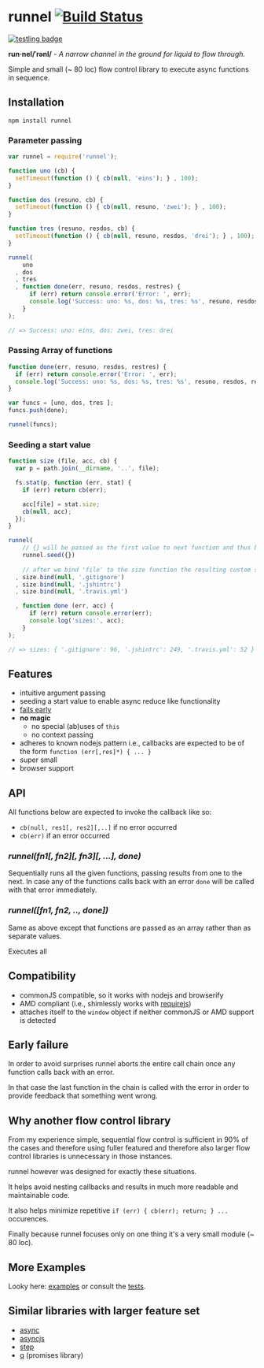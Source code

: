 # runnel [![Build Status](https://secure.travis-ci.org/thlorenz/runnel.png)](http://travis-ci.org/thlorenz/runnel)
[![testling badge](https://ci.testling.com/thlorenz/runnel.png)](https://ci.testling.com/thlorenz/runnel)

**run·nel/ˈrənl/** -  *A narrow channel in the ground for liquid to flow through.*

Simple and small (~ 80 loc) flow control library to execute async functions in sequence.

## Installation

    npm install runnel

### Parameter passing

```javascript
var runnel = require('runnel');

function uno (cb) {
  setTimeout(function () { cb(null, 'eins'); } , 100);
}

function dos (resuno, cb) {
  setTimeout(function () { cb(null, resuno, 'zwei'); } , 100);
}

function tres (resuno, resdos, cb) {
  setTimeout(function () { cb(null, resuno, resdos, 'drei'); } , 100);
}

runnel(
    uno
  , dos
  , tres 
  , function done(err, resuno, resdos, restres) {
      if (err) return console.error('Error: ', err);
      console.log('Success: uno: %s, dos: %s, tres: %s', resuno, resdos, restres);
    }
);

// => Success: uno: eins, dos: zwei, tres: drei
```

### Passing Array of functions

```js
function done(err, resuno, resdos, restres) {
  if (err) return console.error('Error: ', err);
  console.log('Success: uno: %s, dos: %s, tres: %s', resuno, resdos, restres);
}

var funcs = [uno, dos, tres ];
funcs.push(done);

runnel(funcs);
```

### Seeding a start value

```js
function size (file, acc, cb) {
  var p = path.join(__dirname, '..', file);

  fs.stat(p, function (err, stat) {
    if (err) return cb(err);

    acc[file] = stat.size;
    cb(null, acc);
  });
}

runnel(
    // {} will be passed as the first value to next function and thus become 'acc', the accumulator
    runnel.seed({})
  
    // after we bind 'file' to the size function the resulting custom size function has signature 'function (acc, cb) {}'
  , size.bind(null, '.gitignore')
  , size.bind(null, '.jshintrc')
  , size.bind(null, '.travis.yml')

  , function done (err, acc) {
      if (err) return console.error(err);
      console.log('sizes:', acc);
    }
);

// => sizes: { '.gitignore': 96, '.jshintrc': 249, '.travis.yml': 52 }
```

## Features

- intuitive argument passing
- seeding a start value to enable async reduce like functionality
- [fails early](#early-failure)
- **no magic**
  - no special (ab)uses of `this`
  - no context passing
- adheres to known nodejs pattern i.e., callbacks are expected to be of the form `function (err[,res]*) { ... }`
- super small
- browser support

## API

All functions below are expected to invoke the callback like so:
  - `cb(null, res1[, res2][,..]` if no error occurred
  - `cb(err)` if an error occurred

### *runnel(fn1[, fn2][, fn3][, ...], done)*

Sequentially runs all the given functions, passing results from one to the next. In case any of the functions calls back
with an error `done` will be called with that error immediately.

### *runnel([fn1, fn2, .., done])*

Same as above except that functions are passed as an array rather than as separate values.

Executes all
## Compatibility

- commonJS compatible, so it works with nodejs and browserify
- AMD compliant (i.e., shimlessly works with [requirejs](https://github.com/jrburke/requirejs))
- attaches itself to the `window` object if neither commonJS or AMD support is detected

## Early failure

In order to avoid surprises runnel aborts the entire call chain once any function calls back with an error.

In that case the last function in the chain is called with the error in order to provide feedback that something went wrong.

## Why another flow control library

From my experience simple, sequential flow control is sufficient in 90% of the cases and therefore using fuller featured
and therefore also larger flow control libraries is unnecessary in those instances.

runnel however was designed for exactly these situations.

It helps avoid nesting callbacks and results in much more readable and maintainable code.

It also helps minimize repetitive `if (err) { cb(err); return; } ...` occurences.

Finally because runnel focuses only on one thing it's a very small module (~ 80 loc).

## More Examples

Looky here: [examples](https://github.com/thlorenz/runnel/tree/master/examples) or consult the [tests](https://github.com/thlorenz/runnel/tree/master/test).

## Similar libraries with larger feature set 

- [async](https://github.com/caolan/async)
- [asyncjs](https://github.com/fjakobs/async.js)
- [step](https://github.com/creationix/step) 
- [q](https://github.com/kriskowal/q) (promises library)
